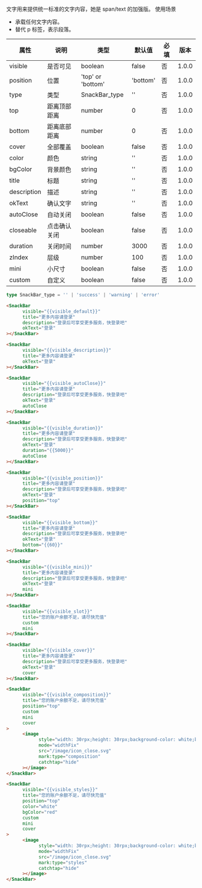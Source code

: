 <Description>
      <Text type='desc'>
           文字用来提供统一标准的文字内容，她是 span/text 的加强版。
      </Text>
      <Text type='title'>使用场景</Text>
      <ul>
            <li>承载任何文字内容。</li>
            <li>替代 p 标签，表示段落。</li>
      </ul>
</Description>

| 属性 | 说明 | 类型 | 默认值 | 必填 | 版本 |
| - | - | - | - | - | - |
| visible | 是否可见 | boolean | false | 否 | 1.0.0 |
| position | 位置 | 'top' or 'bottom' | 'bottom' | 否 | 1.0.0 |
| type | 类型 | SnackBar_type | '' | 否 | 1.0.0 |
| top | 距离顶部距离 | number | 0 | 否 | 1.0.0 |
| bottom | 距离底部距离 | number | 0 | 否 | 1.0.0 |
| cover | 全部覆盖 | boolean | false | 否 | 1.0.0 |
| color | 颜色 | string | '' | 否 | 1.0.0 |
| bgColor | 背景颜色 | string | '' | 否 | 1.0.0 |
| title | 标题 | string | '' | 否 | 1.0.0 |
| description | 描述 | string | '' | 否 | 1.0.0 |
| okText | 确认文字 | string | '' | 否 | 1.0.0 |
| autoClose | 自动关闭 | boolean | false | 否 | 1.0.0 |
| closeable | 点击确认关闭 | boolean | false | 否 | 1.0.0 |
| duration | 关闭时间 | number | 3000 | 否 | 1.0.0 |
| zIndex | 层级 | number | 100 | 否 | 1.0.0 |
| mini | 小尺寸 | boolean | false | 否 | 1.0.0 |
| custom | 自定义 | boolean | false | 否 | 1.0.0 |

<Title>types</Title>

```typescript
type SnackBar_type = '' | 'success' | 'warning' | 'error'
```

<Title>默认效果</Title>

```html
<SnackBar
      visible="{{visible_default}}"
      title="更多内容请登录"
      description="登录后可享受更多服务，快登录吧"
      okText="登录"
></SnackBar>
```

<Title>没有描述</Title>

```html
<SnackBar
      visible="{{visible_description}}"
      title="更多内容请登录"
      okText="登录"
></SnackBar>
```

<Title>自动关闭</Title>

```html
<SnackBar
      visible="{{visible_autoClose}}"
      title="更多内容请登录"
      description="登录后可享受更多服务，快登录吧"
      okText="登录"
      autoClose
></SnackBar>
```

<Title>关闭时间</Title>

```html
<SnackBar
      visible="{{visible_duration}}"
      title="更多内容请登录"
      description="登录后可享受更多服务，快登录吧"
      okText="登录"
      duration="{{5000}}"
      autoClose
></SnackBar>
```

<Title>弹出位置</Title>

```html
<SnackBar
      visible="{{visible_position}}"
      title="更多内容请登录"
      description="登录后可享受更多服务，快登录吧"
      okText="登录"
      position="top"
></SnackBar>
```

<Title>具体位置</Title>

```html
<SnackBar
      visible="{{visible_bottom}}"
      title="更多内容请登录"
      description="登录后可享受更多服务，快登录吧"
      okText="登录"
      bottom="{{60}}"
></SnackBar>
```

<Title>小尺寸</Title>

```html
<SnackBar
      visible="{{visible_mini}}"
      title="更多内容请登录"
      description="登录后可享受更多服务，快登录吧"
      okText="登录"
      mini
></SnackBar>
```

<Title>自定义</Title>

```html
<SnackBar
      visible="{{visible_slot}}"
      title="您的账户余额不足，请尽快充值"
      custom
      mini
></SnackBar>
```

<Title>全部覆盖</Title>

```html
<SnackBar
      visible="{{visible_cover}}"
      title="更多内容请登录"
      description="登录后可享受更多服务，快登录吧"
      okText="登录"
      cover
></SnackBar>
```

<Title>组合使用</Title>

```html
<SnackBar
      visible="{{visible_composition}}"
      title="您的账户余额不足，请尽快充值"
      position="top"
      custom
      mini
      cover
>
      <image
            style="width: 30rpx;height: 30rpx;background-color: white;border-radius: 30rpx;"
            mode="widthFix"
            src="/image/icon_close.svg"
            mark:type="composition"
            catchtap="hide"
      ></image>
</SnackBar>
```

<Title>自定义样式</Title>

```html
<SnackBar
      visible="{{visible_styles}}"
      title="您的账户余额不足，请尽快充值"
      position="top"
      color="white"
      bgColor="red"
      custom
      mini
      cover
>
      <image
            style="width: 30rpx;height: 30rpx;background-color: white;border-radius: 30rpx;"
            mode="widthFix"
            src="/image/icon_close.svg"
            mark:type="styles"
            catchtap="hide"
      ></image>
</SnackBar>
```